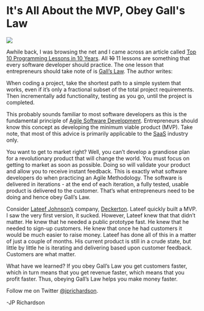 <!--
id: 656259481
link: http://techneur.com/post/656259481/mvp-galls-law
slug: mvp-galls-law
date: Wed Jun 02 2010 00:01:00 GMT-0500 (CDT)
publish: 2010-06-02
tags: software-development, web-apps
-->


It's All About the MVP, Obey Gall's Law
=======================================

![](http://media.tumblr.com/tumblr_l3bgjvNJ421qzbc4f.jpg)

Awhile back, I was browsing the net and I came across an article
called [Top 10 Programming Lessons in 10
Years](http://quandyfactory.com/blog/41/top_10_programming_lessons_in_10_years).
All ~~10~~ 11 lessons are something that every software developer should
practice. The one lesson that entrepreneurs should take note of
is [Gall’s Law](http://en.wikipedia.org/wiki/Gall's_law). The author
writes:

When coding a project, take the shortest path to a simple system that
works, even if it’s only a fractional subset of the total project
requirements. Then incrementally add functionality, testing as you go,
until the project is completed.

This probably sounds familiar to most software developers as this is the
fundamental principle of [Agile Software
Development](http://en.wikipedia.org/wiki/Agile_software_development).
Entrepreneurs should know this concept as developing the minimum viable
product (MVP). Take note, that most of this advice is primarily
applicable to
the [SaaS](http://en.wikipedia.org/wiki/Software_as_a_service) industry
only.

You want to get to market right? Well, you can’t develop a grandiose
plan for a revolutionary product that will change the world. You must
focus on getting to market as soon as possible. Doing so will validate
your product and allow you to receive instant feedback. This is exactly
what software developers do when practicing an Agile Methodology. The
software is delivered in iterations - at the end of each iteration, a
fully tested, usable product is delivered to the customer. That’s what
entrepreneurs need to be doing and hence obey Gall’s Law.

Consider [Lateef
Johnson’s](http://twitter.com/golateef) company, [Deckerton](http://deckerton.com).
Lateef quickly built a MVP. I saw the very first version, it sucked.
However, Lateef knew that that didn’t matter. He knew that he needed a
public prototype fast. He knew that he needed to sign-up customers. He
knew that once he had customers it would be much easier to raise money.
Lateef has done all of this in a matter of just a couple of months. His
current product is still in a crude state, but little by little he is
iterating and delivering based upon customer feedback. Customers are
what matter.

What have we learned? If you obey Gall’s Law you get customers faster,
which in turn means that you get revenue faster, which means that you
profit faster. Thus, obeying Gall’s Law helps you make money faster.

Follow me on Twitter [@jprichardson](http://twitter.com/jprichardson).

-JP Richardson

